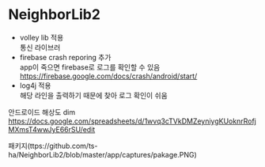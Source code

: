 # NeighborLib2
* volley lib 적용<br>
  통신 라이브러 
* firebase crash reporing 추가<br>
  app이 죽으면 firebase로 로그를 확인할 수 있음<br>
  https://firebase.google.com/docs/crash/android/start/
* log4j 적용<br>
  해당 라인을 출력하기 때문에 찾아 로그 확인이 쉬움


안드로이드 해상도 dim <br>
https://docs.google.com/spreadsheets/d/1wvq3cTVkDMZeyniygKUoknrRofjMXmsT4wwJyE66rSU/edit

패키지(ttps://github.com/ts-ha/NeighborLib2/blob/master/app/captures/pakage.PNG)
